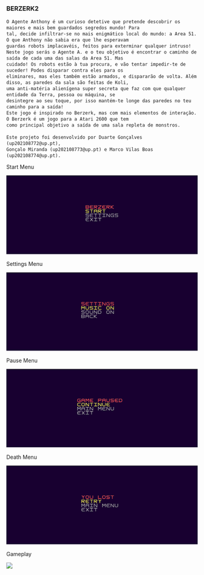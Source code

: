 ### BERZERK2

	O Agente Anthony é um curioso detetive que pretende descobrir os maiores e mais bem guardados segredos mundo! Para 
    tal, decide infiltrar-se no mais enigmático local do mundo: a Area 51. O que Anthony não sabia era que lhe esperavam
    guardas robots implacavéis, feitos para exterminar qualquer intruso! 
    Neste jogo serás o Agente A. e o teu objetivo é encontrar o caminho de saída de cada uma das salas da Area 51. Mas 
    cuidado! Os robots estão à tua procura, e vão tentar impedir-te de suceder! Podes disparar contra eles para os 
    eliminares, mas eles também estão armados, e dispararão de volta. Além disso, as paredes da sala são feitas de Koli, 
    uma anti-matéria alienígena super secreta que faz com que qualquer entidade da Terra, pessoa ou máquina, se 
    desintegre ao seu toque, por isso mantém-te longe das paredes no teu caminho para a saída!
    Este jogo é inspirado no Berzerk, mas com mais elementos de interação. O Berzerk é um jogo para a Atari 2600 que tem
    como principal objetivo a saída de uma sala repleta de monstros.
	
	Este projeto foi desenvolvido por Duarte Gonçalves (up202108772@up.pt), 
    Gonçalo Miranda (up202108773@up.pt) e Marco Vilas Boas (up202108774@up.pt).

Start Menu

<img src="docs/mockups/StartMenu.png"/>


Settings Menu

<img src="docs/mockups/SettingsMenu.png"/>


Pause Menu

<img src="docs/mockups/PauseMenu.png"/>


Death Menu

<img src="docs/mockups/DeathMenu.png"/>

Gameplay

![]("docs/mockups/Gameplay.gif")
